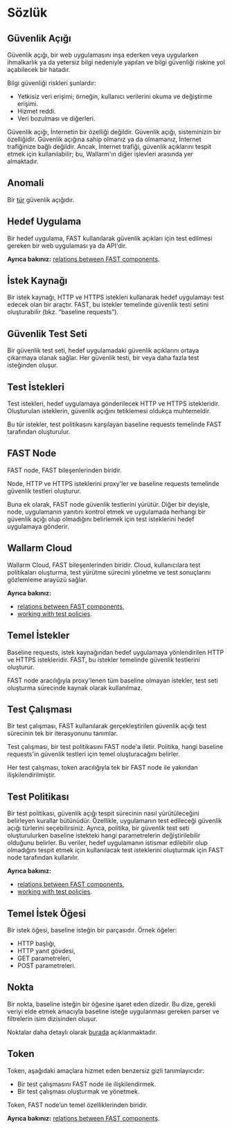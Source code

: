[doc-points]:       dsl/points/intro.md
[doc-internals]:    operations/internals.md
[doc-policies]:     operations/test-policy/overview.md
[doc-vuln-list]:    vuln-list.md

[vuln-anomaly]:     vuln-list.md#anomaly

# Sözlük

## Güvenlik Açığı

Güvenlik açığı, bir web uygulamasını inşa ederken veya uygularken ihmalkarlık ya da yetersiz bilgi nedeniyle yapılan ve bilgi güvenliği riskine yol açabilecek bir hatadır.

Bilgi güvenliği riskleri şunlardır:

* Yetkisiz veri erişimi; örneğin, kullanıcı verilerini okuma ve değiştirme erişimi.
* Hizmet reddi.
* Veri bozulması ve diğerleri.

Güvenlik açığı, İnternetin bir özelliği değildir. Güvenlik açığı, sisteminizin bir özelliğidir. Güvenlik açığına sahip olmanız ya da olmamanız, İnternet trafiğinize bağlı değildir. Ancak, İnternet trafiği, güvenlik açıklarını tespit etmek için kullanılabilir; bu, Wallarm'ın diğer işlevleri arasında yer almaktadır.

## Anomali

Bir [tür][vuln-anomaly] güvenlik açığıdır.

## Hedef Uygulama

Bir hedef uygulama, FAST kullanılarak güvenlik açıkları için test edilmesi gereken bir web uygulaması ya da API'dir.

**Ayrıca bakınız:** [relations between FAST components][doc-internals].

## İstek Kaynağı

Bir istek kaynağı, HTTP ve HTTPS istekleri kullanarak hedef uygulamayı test edecek olan bir araçtır. FAST, bu istekler temelinde güvenlik testi setini oluşturabilir (bkz. “baseline requests”).

## Güvenlik Test Seti

Bir güvenlik test seti, hedef uygulamadaki güvenlik açıklarını ortaya çıkarmaya olanak sağlar. Her güvenlik testi, bir veya daha fazla test isteğinden oluşur.

## Test İstekleri

Test istekleri, hedef uygulamaya gönderilecek HTTP ve HTTPS istekleridir. Oluşturulan isteklerin, güvenlik açığını tetiklemesi oldukça muhtemeldir.

Bu tür istekler, test politikasını karşılayan baseline requests temelinde FAST tarafından oluşturulur.

## FAST Node

FAST node, FAST bileşenlerinden biridir.

Node, HTTP ve HTTPS isteklerini proxy'ler ve baseline requests temelinde güvenlik testleri oluşturur.

Buna ek olarak, FAST node güvenlik testlerini yürütür. Diğer bir deyişle, node, uygulamanın yanıtını kontrol etmek ve uygulamada herhangi bir güvenlik açığı olup olmadığını belirlemek için test isteklerini hedef uygulamaya gönderir.

## Wallarm Cloud

Wallarm Cloud, FAST bileşenlerinden biridir.
Cloud, kullanıcılara test politikaları oluşturma, test yürütme sürecini yönetme ve test sonuçlarını gözlemleme arayüzü sağlar.

**Ayrıca bakınız:**
* [relations between FAST components][doc-internals],
* [working with test policies][doc-policies].

## Temel İstekler

Baseline requests, istek kaynağından hedef uygulamaya yönlendirilen HTTP ve HTTPS istekleridir.
FAST, bu istekler temelinde güvenlik testlerini oluşturur.

FAST node aracılığıyla proxy'lenen tüm baseline olmayan istekler, test seti oluşturma sürecinde kaynak olarak kullanılmaz.

## Test Çalışması

Bir test çalışması, FAST kullanılarak gerçekleştirilen güvenlik açığı test sürecinin tek bir iterasyonunu tanımlar.

Test çalışması, bir test politikasını FAST node'a iletir. Politika, hangi baseline requests'in güvenlik testleri için temel oluşturacağını belirler.

Her test çalışması, token aracılığıyla tek bir FAST node ile yakından ilişkilendirilmiştir.

## Test Politikası

Bir test politikası, güvenlik açığı tespit sürecinin nasıl yürütüleceğini belirleyen kurallar bütünüdür. Özellikle, uygulamanın test edileceği güvenlik açığı türlerini seçebilirsiniz. Ayrıca, politika, bir güvenlik test seti oluşturulurken baseline istekteki hangi parametrelerin değiştirilebilir olduğunu belirler. Bu veriler, hedef uygulamanın istismar edilebilir olup olmadığını tespit etmek için kullanılacak test isteklerini oluşturmak için FAST node tarafından kullanılır.

**Ayrıca bakınız:**
* [relations between FAST components][doc-internals],
* [working with test policies][doc-policies].

## Temel İstek Öğesi

Bir istek öğesi, baseline isteğin bir parçasıdır.
Örnek öğeler:

* HTTP başlığı,
* HTTP yanıt gövdesi,
* GET parametreleri,
* POST parametreleri.

## Nokta

Bir nokta, baseline isteğin bir öğesine işaret eden dizedir. Bu dize, gerekli veriyi elde etmek amacıyla baseline isteğe uygulanması gereken parser ve filtrelerin isim dizisinden oluşur.

Noktalar daha detaylı olarak [burada][doc-points] açıklanmaktadır.

## Token

Token, aşağıdaki amaçlara hizmet eden benzersiz gizli tanımlayıcıdır:
* Bir test çalışmasını FAST node ile ilişkilendirmek.
* Bir test çalışması oluşturmak ve yönetmek.

Token, FAST node’un temel özelliklerinden biridir.

**Ayrıca bakınız:** [relations between FAST components][doc-internals].